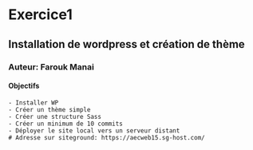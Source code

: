# Exercice1
## Installation de wordpress et création de thème
### Auteur: Farouk Manai
#### Objectifs
    - Installer WP
    - Créer un thème simple
    - Créer une structure Sass
    - Créer un minimum de 10 commits
    - Déployer le site local vers un serveur distant
    # Adresse sur siteground: https://aecweb15.sg-host.com/
